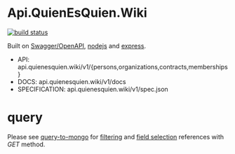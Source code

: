 # Api.QuienEsQuien.Wiki

[![build status](http://gitlab.rindecuentas.org/equipo-qqw/QuienesQuienApi/badges/dev/build.svg)](http://gitlab.rindecuentas.org/equipo-qqw/QuienesQuienApi/commits/dev)

Built on [Swagger/OpenAPI](https://github.com/OAI/OpenAPI-Specification/blob/master/versions/2.0.md), [nodejs](https://nodejs.org/en/) and [express](https://expressjs.com/).

  * API: api.quienesquien.wiki/v1/{persons,organizations,contracts,memberships}
  * DOCS: api.quienesquien.wiki/v1/docs
  * SPECIFICATION: api.quienesquien.wiki/v1/spec.json

# query

Please see
[query-to-mongo](https://www.npmjs.com/package/query-to-mongo) for
[filtering](https://www.npmjs.com/package/query-to-mongo#filtering) and
[field
selection](https://www.npmjs.com/package/query-to-mongo#field-selection)
references with *GET* method.
